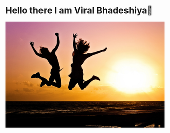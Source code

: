 # Hello there I am Viral Bhadeshiya👋

![](https://github.com/danier-955/DAPC/blob/master/public/img/sin-galeria.jpg)







